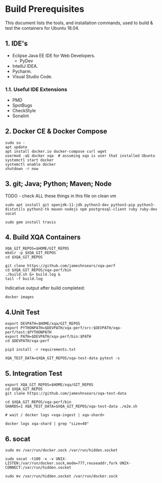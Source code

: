 # Build Prerequisites
This document lists the tools, and installation commands, used to build & test the containers for Ubuntu 18.04.

## 1. IDE's
* Eclipse Java EE IDE for Web Developers.
    * PyDev
* IntelliJ IDEA.
* Pycharm.
* Visual Studio Code.

### 1.1. Useful IDE Extensions
* PMD
* SpotBugs
* CheckStyle
* Sonalint

## 2. Docker CE & Docker Compose
```
sudo su -
apt update
apt install docker.io docker-compose curl wget
usermod -aG docker xqa  # assuming xqa is user that installed Ubuntu
systemctl start docker
systemctl enable docker
shutdown -r now
```

## 3. git; Java; Python; Maven; Node
TODO - check ALL these things in this file on clean vm

```
sudo apt install git openjdk-11-jdk python3-dev python3-pip python3-distutils python3-tk maven nodejs npm postgresql-client ruby ruby-dev socat

sudo gem install travis
```

## 4. Build XQA Containers
```
XQA_GIT_REPOS=$HOME/GIT_REPOS
mkdir -p $XQA_GIT_REPOS
cd $XQA_GIT_REPOS

git clone https://github.com/jameshnsears/xqa-perf
cd $XQA_GIT_REPOS/xqa-perf/bin
./build.sh &> build.log &
tail -f build.log
```

Indicative output after build completed:
```
docker images

```

## 4.Unit Test 
```
export DEVPATH=$HOME/xqa/GIT_REPOS
export PYTHONPATH=$DEVPATH/xqa-perf/src:$DEVPATH/xqa-perf/test:$PYTHONPATH
export PATH=$DEVPATH/xqa-perf/bin:$PATH
cd $DEVPATH/xqa-perf

pip3 install -r requirements.txt

XQA_TEST_DATA=$XQA_GIT_REPOS/xqa-test-data pytest -s
```

## 5. Integration Test
```
export XQA_GIT_REPOS=$HOME/xqa/GIT_REPOS
cd $XQA_GIT_REPOS
git clone https://github.com/jameshnsears/xqa-test-data

cd $XQA_GIT_REPOS/xqa-perf/bin
SHARDS=1 XQA_TEST_DATA=$XQA_GIT_REPOS/xqa-test-data ./e2e.sh

# wait / docker logs <xqa-ingest | xqa-shard>

docker logs xqa-shard | grep "size=40"
```

## 6. socat
```
sudo mv /var/run/docker.sock /var/run/hidden.socket

sudo socat -t100 -x -v UNIX-LISTEN:/var/run/docker.sock,mode=777,reuseaddr,fork UNIX-CONNECT:/var/run/hidden.socket

sudo mv /var/run/hidden.socket /var/run/docker.sock
```
